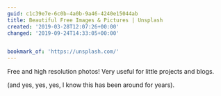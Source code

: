 ```yaml
---
guid: c1c39e7e-6c0b-4a0b-9a46-4240e15044ab
title: Beautiful Free Images & Pictures | Unsplash
created: '2019-03-28T12:07:26+00:00'
changed: '2019-09-24T14:33:05+00:00'


bookmark_of: 'https://unsplash.com/'
---
```


Free and high resolution photos! Very useful for little projects and blogs.

(and yes, yes, yes, I know this has been around for years).
